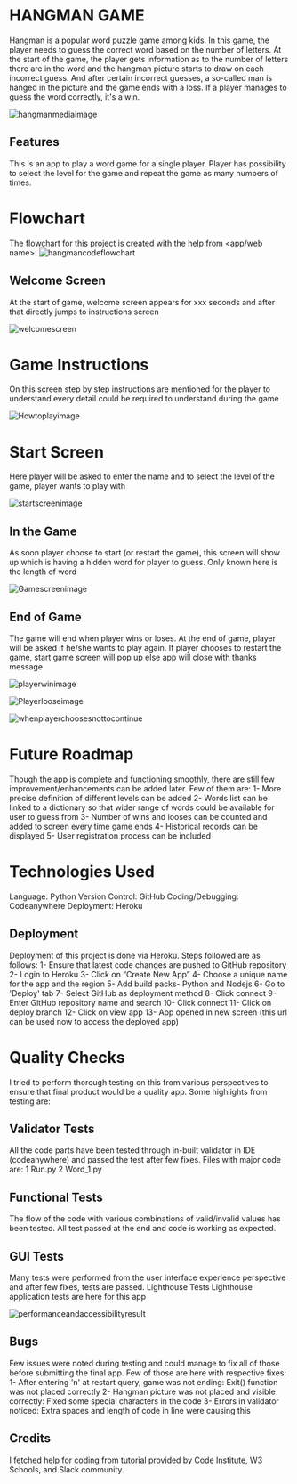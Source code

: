 
# HANGMAN GAME
Hangman is a popular word puzzle game among kids. In this game, the player needs to guess the correct 
word based on the number of letters. At the start of the game, the player gets information as to the 
number of letters there are in the word and the hangman picture starts to draw on each incorrect guess.
And after certain incorrect guesses, a so-called man is hanged in the picture and the game ends with a loss.
If a player manages to guess the word correctly, it's a win. 

![hangmanmediaimage]()

## Features
This is an app to play a word game for a single player. Player has possibility to select the level for the game and repeat the game as many numbers of times.

# Flowchart
The flowchart for this project is created with the help from <app/web name>:
![hangmancodeflowchart]()

## Welcome Screen
At the start of game, welcome screen appears for xxx seconds and
after that directly jumps to instructions screen

![welcomescreen]()

# Game Instructions
On this screen step by step instructions are mentioned for the player to understand every detail could be required to understand during the game

![Howtoplayimage]()

# Start Screen
Here player will be asked to enter the name and to select the level of the game, player wants to play with

![startscreenimage]()

## In the Game
As soon player choose to start (or restart the game), this screen will show up which is having a hidden word for player to guess. Only known here is the length of word

![Gamescreenimage]()

## End of Game
The game will end when player wins or loses. At the end of game, player will be asked if he/she wants to play again. If player chooses to restart the game, start game screen will pop up else app will close with thanks message

![playerwinimage]()

![Playerlooseimage]()

![whenplayerchoosesnottocontinue]()

# Future Roadmap
Though the app is complete and functioning smoothly, there are still few improvement/enhancements can be added later. Few of them are:
1- More precise definition of different levels can be added
2- Words list can be linked to a dictionary so that wider range of words could be available for user to guess from
3- Number of wins and looses can be counted and added to screen every time game ends
4- Historical records can be displayed
5- User registration process can be included

 

# Technologies Used
Language: Python
Version Control: GitHub
Coding/Debugging: Codeanywhere
Deployment: Heroku

## Deployment
Deployment of this project is done via Heroku. Steps followed are as follows:
1-   Ensure that latest code changes are pushed to GitHub repository
2-  Login to Heroku
3-   Click on “Create New App”
4-   Choose a unique name for the app and the region
5-   Add build packs- Python and Nodejs
6-   Go to 'Deploy' tab
7-   Select GitHub as deployment method
8-   Click connect
9-   Enter GitHub repository name and search
10-  Click connect
11-  Click on deploy branch
12-  Click on view app
13-  App opened in new screen (this url can be used now to access the deployed app)

# Quality Checks
I tried to perform thorough testing on this from various perspectives to ensure that final product would be a quality app. Some highlights from testing are:

## Validator Tests
All the code parts have been tested through in-built validator in IDE (codeanywhere) and passed the test after few fixes. Files with major code are:
1  Run.py
2  Word_1.py

## Functional Tests
The flow of the code with various combinations of valid/invalid values has been tested. All test passed at the end and code is working as expected.

## GUI Tests
Many tests were performed from the user interface experience perspective and after few fixes, tests are passed.
Lighthouse Tests
Lighthouse application tests are here for this app

![performanceandaccessibilityresult]()

## Bugs
Few issues were noted during testing and could manage to fix all of those before submitting the final app. Few of those are here with respective fixes:
1- After entering 'n' at restart query, game was not ending: Exit() function was not placed correctly
2- Hangman picture was not placed and visible correctly: Fixed some special characters in the code
3- Errors in validator noticed: Extra spaces and length of code in line were causing this
## Credits
I fetched help for coding from tutorial provided by Code Institute, W3 Schools, and Slack community.
















































































































